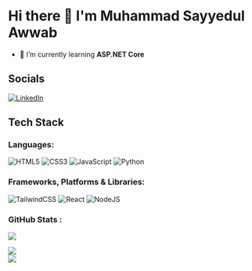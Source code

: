 # Hi there 👋 I'm Muhammad Sayyedul Awwab

- 🌱 I’m currently learning **ASP.NET Core**

## Socials

[![LinkedIn](https://img.shields.io/badge/LinkedIn-%230077B5.svg?logo=linkedin&logoColor=white)](https://linkedin.com/in/sayyedulawwab)

## Tech Stack

### Languages:

![HTML5](https://img.shields.io/badge/html5-%23E34F26.svg?style=for-the-badge&logo=html5&logoColor=white) ![CSS3](https://img.shields.io/badge/css3-%231572B6.svg?style=for-the-badge&logo=css3&logoColor=white) ![JavaScript](https://img.shields.io/badge/javascript-%23323330.svg?style=for-the-badge&logo=javascript&logoColor=%23F7DF1E) ![Python](https://img.shields.io/badge/python-3670A0?style=for-the-badge&logo=python&logoColor=ffdd54)

### Frameworks, Platforms & Libraries:

![TailwindCSS](https://img.shields.io/badge/tailwindcss-%2338B2AC.svg?style=for-the-badge&logo=tailwind-css&logoColor=white) ![React](https://img.shields.io/badge/react-%2320232a.svg?style=for-the-badge&logo=react&logoColor=%2361DAFB) ![NodeJS](https://img.shields.io/badge/node.js-6DA55F?style=for-the-badge&logo=node.js&logoColor=white)

### GitHub Stats :

![](https://github-readme-stats-sigma-five.vercel.app/api?username=sayyedulawwab&theme=default&hide_border=true&include_all_commits=false&count_private=false)<br/>

![](https://github-readme-streak-stats.herokuapp.com/?user=sayyedulawwab&theme=default&hide_border=true)<br/>
![](https://github-readme-stats-sigma-five.vercel.app/api/top-langs/?username=sayyedulawwab&theme=default&hide_border=true&include_all_commits=false&count_private=false&layout=compact&hide=hack,c,c%2B%2B,php)

<!--
**sayyedulawwab/sayyedulawwab** is a ✨ _special_ ✨ repository because its `README.md` (this file) appears on your GitHub profile.

Here are some ideas to get you started:

- 🔭 I’m currently working on ...
- 🌱 I’m currently learning ...
- 👯 I’m looking to collaborate on ...
- 🤔 I’m looking for help with ...
- 💬 Ask me about ...
- 📫 How to reach me: ...
- 😄 Pronouns: ...
- ⚡ Fun fact: ...
-->

